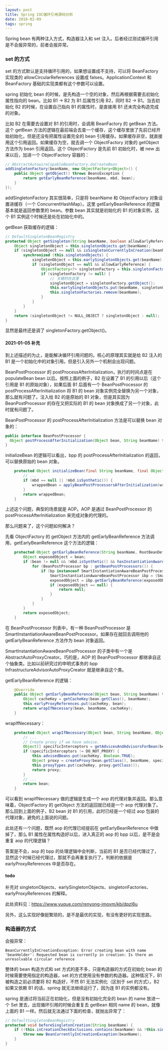 ```yaml
---
layout: post
title: Spring IOC循环引用源码分析
date: 2018-02-09
tags: spring
---
```

Spring bean 有两种注入方式，构造器注入和 set 注入。后者经过测试循环引用是不会报异常的，前者会报异常。

### set 的方式

set 的方式默认是支持循环引用的，如果想设置成不支持，可以将 BeanFactory 实现类的 allowCircularReferences 设置成 falses。ApplicationContext 和 BeanFactory 基础的实现类都有这个参数可以设置。

spring 初始化 bean 的时候，是先构造一个空的对象，然后再根据需要去初始化属性指向的 bean。比如 B1 -> B2 为 B1 后属性引用 B2，同时 B2 -> B1。当去初始化 B2 的时候，在设置自己指向 B1 的属性时，是直接用 B1 还未完全构造完成的对象。

比如 B2 在需要去设置对 B1 的引用时，会调用 BeanFactory 的 getBean 方法。这个 getBean 方法的逻辑在最前端会去查一个缓存，这个缓存里放了先前已经开始初始化，但是还没有把属性设置完全的 bean 引用缓存。如果缓存非空，就直接用这个引用返回。如果缓存为空，就去调一个 ObjectFactory 对象的 getObject 方法作为 bean 引用返回。这个 ObjectFactory 是先前 B1 初始化时，被 new 出来以后，加进一个 ObjectFactory 容器的：

```java
// AbstractAutowireCapableBeanFactory.doCreateBean
addSingletonFactory(beanName, new ObjectFactory<Object>() {
    public Object getObject() throws BeansException {
        return getEarlyBeanReference(beanName, mbd, bean);
    }
});
```

<!-- more -->

addSingletonFactory 其实很简单，只是将 beanName 和 ObjectFactory 对象设置进缓存（一个 ConcurrentHashMap）。这里 getEarlyBeanReference 的逻辑基本就是返回参数里的 bean。参数 bean 其实就是初始化的 B1 的对象实例，这个 B1 实例这个时候还是处在初始化中的。

getBean 获取缓存的逻辑：

```java
// DefaultSingletonBeanRegistry
protected Object getSingleton(String beanName, boolean allowEarlyReference) {
    Object singletonObject = this.singletonObjects.get(beanName);
    if (singletonObject == null && isSingletonCurrentlyInCreation(beanName)) {
        synchronized (this.singletonObjects) {
            singletonObject = this.earlySingletonObjects.get(beanName);
            if (singletonObject == null && allowEarlyReference) {
                ObjectFactory<?> singletonFactory = this.singletonFactories.get(beanName);
                if (singletonFactory != null) {
                    // 关键的在这里
                    singletonObject = singletonFactory.getObject(); 
                    this.earlySingletonObjects.put(beanName, singletonObject);
                    this.singletonFactories.remove(beanName);
                }
            }
        }
    }
    return (singletonObject != NULL_OBJECT ? singletonObject : null);
}
```

显然是最终还是调了 singletonFactory.getObject()。

#### 2021-01-05 补充

到上述描述的为止，是能解决循环引用问题的。核心的原理其实就是给 B2 注入的 B1 是一个初始化中的对象引用。但是引入另外一个机制会出现问题。

BeanPostProcessor 的 postProcessAfterInitialization，执行的时间点是在 populateBean bean 以后。按照上面的例子，B2 在设置了 B1 的引用以后（这个引用是 B1 的原始对象），如果后面 B1 后面有一个 BeanPostProcessor  的 postProcessAfterInitialization 将 B1 的 bean 对象实例完全替换为另一个对象，那么就有问题了。注入给 B2 的是原始的 B1 对象，但是其实因为 BeanPostProcessor 的存在又把实际的 B1 的 bean 对象换成了另一个对象，此时就有问题了。

BeanPostProcessor 的 postProcessAfterInitialization 方法是可以替换 bean 对象的：

```java
public interface BeanPostProcessor {
  Object postProcessAfterInitialization(Object bean, String beanName) throws BeansException;
}
```

initializeBean 的逻辑可以看出，bpp 的 postProcessAfterInitialization 的返回，可以替换原始的 bean 对象。

```java
	protected Object initializeBean(final String beanName, final Object bean, RootBeanDefinition mbd) {
		// ...
		if (mbd == null || !mbd.isSynthetic()) {
			wrappedBean = applyBeanPostProcessorsAfterInitialization(wrappedBean, beanName);
		}
		return wrappedBean;
	}
```

上述这个问题，典型的场景就是 AOP。AOP 是通过 BeanPostProcessor  的 postProcessAfterInitialization  来完成对象的代理的。

那么问题来了，这个问题如何解决？

先看 ObjectFactory 的 getObject 方法内的 getEarlyBeanReference 方法调用，getEarlyBeanReference  这个方法的逻辑：

```java
	protected Object getEarlyBeanReference(String beanName, RootBeanDefinition mbd, Object bean) {
		Object exposedObject = bean;
		if (bean != null && !mbd.isSynthetic() && hasInstantiationAwareBeanPostProcessors()) {
			for (BeanPostProcessor bp : getBeanPostProcessors()) {
				if (bp instanceof SmartInstantiationAwareBeanPostProcessor) {
					SmartInstantiationAwareBeanPostProcessor ibp = (SmartInstantiationAwareBeanPostProcessor) bp;
					exposedObject = ibp.getEarlyBeanReference(exposedObject, beanName);
					if (exposedObject == null) {
						return null;
					}
				}
			}
		}
		return exposedObject;
	}
```

在 BeanPostProcessor 列表中，有一种 BeanPostProcessor 是 SmartInstantiationAwareBeanPostProcessor。如果存在就回去调用他的 getEarlyBeanReference 方法作为 bean 对象返回。

SmartInstantiationAwareBeanPostProcessor 的子类中有一个是 AbstractAutoProxyCreator。巧的是，AOP 的 BeanPostProcessor 都继承自这个抽象类。比如以前研究过的申明式事务的 bpp InfrastructureAdvisorAutoProxyCreator 就是继承自这个类。

getEarlyBeanReference 的逻辑：

```java
	@Override
	public Object getEarlyBeanReference(Object bean, String beanName) throws BeansException {
		Object cacheKey = getCacheKey(bean.getClass(), beanName);
		this.earlyProxyReferences.put(cacheKey, bean);
		return wrapIfNecessary(bean, beanName, cacheKey);
	}
```

wrapIfNecessary：

```java
	protected Object wrapIfNecessary(Object bean, String beanName, Object cacheKey) {
		// ...
		// Create proxy if we have advice.
		Object[] specificInterceptors = getAdvicesAndAdvisorsForBean(bean.getClass(), beanName, null);
		if (specificInterceptors != DO_NOT_PROXY) {
			this.advisedBeans.put(cacheKey, Boolean.TRUE);
			Object proxy = createProxy(bean.getClass(), beanName, specificInterceptors, new SingletonTargetSource(bean));
			this.proxyTypes.put(cacheKey, proxy.getClass());
			return proxy;
		}
		// ...
		return bean;
	}
```

可以看到 wrapIfNecessary 做的逻辑是生成一个 aop 的代理对象并返回。那么意味着，ObjectFactory 的 getObject 方法的返回就已经是一个 aop 代理对象了。那么回到上面的例子，B2 bean 对 B1 的引用，此时已经是一个经过 aop 包装的代理对象，避免的上面说的问题。

此处还有一个问题，既然 aop 的代理已经提前在 getEarlyBeanReference 中做掉了，那么 B1 属性在属性构造好以后，进入真正的 aop 的 bpp 以后，是不是会重复 aop 的代理逻辑？

答案是不会，aop 的 bpp 的处理逻辑中会判断，当前的 B1 是否已经代理过了，显然这个时候已经代理过，那就不会再重复执行了。判断的依据是 earlyProxyReferences 中是否存在。

#### todo 

补充对 singletonObjects、earlySingletonObjects、singletonFactories、earlyProxyReferences 的解释。

此处资料见：https://www.yuque.com/renyong-jmovm/kb/dpzl6u

另外，这么实现好像挺繁琐的，是不是最优的实现，有没有更好的实现思路。

### 构造器的方式

会报异常：

```
BeanCurrentlyInCreationException: Error creating bean with name 'beanHolder': Requested bean is currently in creation: Is there an unresolvable circular reference
```

整体的 bean 构造方式和 set 方式的差不多，只是构造器的方式在初始化 bean 的时候需要使用指定的构造器，set 的方式使用没有参数的构造器。这种情况下，B1 被构造之前必须要将 B2 构造好，不然 B1 无法实例化（区别于 set 的方式）。B2 如果又依赖 B1 的话，spring 就无法继续运行了，因为连 B1 的实例都没有。

spring 是通过将当前正在初始化，但是没有初始化完全的 bean 的 name 放进一个 Set 里去，出现循环引用的时候会重复去 getBean 相同 name 的 bean，就像上面的 B1 一样。然后就无法通过下面的检查，就抛出异常了：

```java
// DefaultSingletonBeanRegistry
protected void beforeSingletonCreation(String beanName) {
    if (!this.inCreationCheckExclusions.contains(beanName) && !this.singletonsCurrentlyInCreation.add(beanName)) {
        throw new BeanCurrentlyInCreationException(beanName);
    }
}
```

